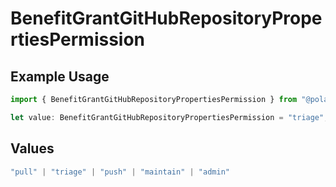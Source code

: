 # BenefitGrantGitHubRepositoryPropertiesPermission

## Example Usage

```typescript
import { BenefitGrantGitHubRepositoryPropertiesPermission } from "@polar-sh/sdk/models/components";

let value: BenefitGrantGitHubRepositoryPropertiesPermission = "triage";
```

## Values

```typescript
"pull" | "triage" | "push" | "maintain" | "admin"
```
